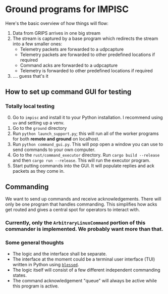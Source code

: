# Ground programs for IMPISC
Here's the basic overview of how things will flow:
1. Data from GRIPS arrives in one big stream
2. The stream is captured by a base program which redirects the stream into a few smaller ones:
    - Telemetry packets are forwarded to a udpcapture
    - Telemetry packets are forwarded to other predefined locations if required
    - Command acks are forwarded to a udpcapture
    - Telemetry is forwarded to other predefined locations if required
3. .... guess that's it


## How to set up command GUI for testing
### Totally local testing
0. Go to `impisc` and install it to your Python installation. I recommend using `uv` and setting up a venv.
1. Go to the `ground` directory
2. Run `python launch_support.py`; this will run all of the worker programs for both **remote and ground** on localhost.
4. Run `python command_gui.py`. This will pop open a window you can use to send commands to your own computer.
3. Go to the `rust/command_executor` directory. Run `cargo build --release` and then `cargo run --release`. This will run the executor program.
5. Start putting commands into the GUI. It will populate replies and ack packets as they come in.

## Commanding
We want to send up commands and receive acknowledgements.
There will only be one program that handles commanding.
This simplifies how acks get routed and gives a central spot for operators to interact with.

### Currently, only the `ArbitraryLinuxCommand` portion of this commander is implemented. We probably want more than that.

### Some general thoughts
- The logic and the interface shall be separate.
- The interface at the moment could be a terminal user interface (TUI)
    written in Python using [`blessed`](https://pypi.org/project/blessed/).
- The logic itself will consist of a few different independent commanding states.
- The command acknowledgement "queue" will always be active while this program is active.